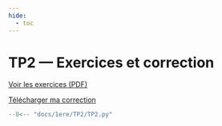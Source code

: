 ```yaml
---
hide:
  - toc
---
```


# TP2 — Exercices et correction

[Voir les exercices (PDF)](TP2/TP2_2023.pdf)

<a href="TP2/TP2.py" download>Télécharger ma correction</a>

```python linenums="1"
--8<-- "docs/1ere/TP2/TP2.py"
```
